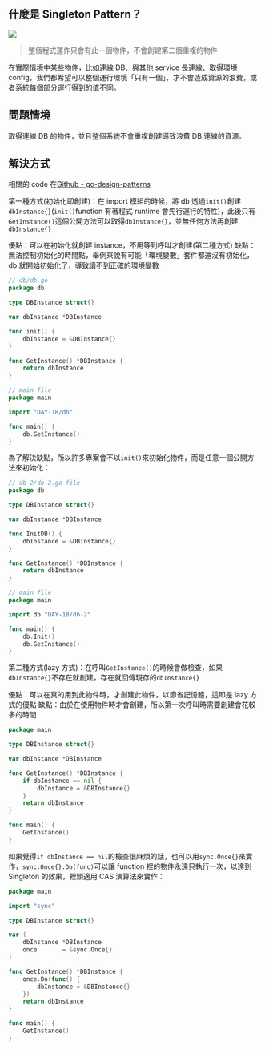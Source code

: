 ## 什麼是 Singleton Pattern？

![](https://i.imgur.com/BBvzTg9.jpg)

> 整個程式運作只會有此一個物件，不會創建第二個重複的物件

在實際情境中某些物件，比如連線 DB、與其他 service 長連線、取得環境 config，我們都希望可以整個運行環境「只有一個」，才不會造成資源的浪費，或者系統每個部分運行得到的值不同。

## 問題情境

取得連線 DB 的物件，並且整個系統不會重複創建導致浪費 DB 連線的資源。

## 解決方式

相關的 code 在[Github - go-design-patterns](https://github.com/superj80820/go-design-patterns)

第一種方式(初始化即創建)：在 import 模組的時候，將 db 透過`init()`創建`dbInstance{}`(`init()`function 有著程式 runtime 會先行運行的特性)，此後只有`GetInstance()`這個公開方法可以取得`dbInstance{}`，並無任何方法再創建`dbInstance{}`

優點：可以在初始化就創建 instance，不用等到呼叫才創建(第二種方式)
缺點：無法控制初始化的時間點，舉例來說有可能「環境變數」套件都還沒有初始化，db 就開始初始化了，導致讀不到正確的環境變數

```go
// db/db.go
package db

type DBInstance struct{}

var dbInstance *DBInstance

func init() {
	dbInstance = &DBInstance{}
}

func GetInstance() *DBInstance {
	return dbInstance
}
```

```go
// main file
package main

import "DAY-18/db"

func main() {
	db.GetInstance()
}
```

為了解決缺點，所以許多專案會不以`init()`來初始化物件，而是任意一個公開方法來初始化：

```go
// db-2/db-2.go file
package db

type DBInstance struct{}

var dbInstance *DBInstance

func InitDB() {
	dbInstance = &DBInstance{}
}

func GetInstance() *DBInstance {
	return dbInstance
}
```

```go
// main file
package main

import db "DAY-18/db-2"

func main() {
	db.Init()
	db.GetInstance()
}
```

第二種方式(lazy 方式)：在呼叫`GetInstance()`的時候會做檢查，如果`dbInstance{}`不存在就創建，存在就回傳現存的`dbInstance{}`

優點：可以在真的用到此物件時，才創建此物件，以節省記憶體，這即是 lazy 方式的優點
缺點：由於在使用物件時才會創建，所以第一次呼叫時需要創建會花較多的時間

```go
package main

type DBInstance struct{}

var dbInstance *DBInstance

func GetInstance() *DBInstance {
	if dbInstance == nil {
		dbInstance = &DBInstance{}
	}
	return dbInstance
}

func main() {
	GetInstance()
}
```

如果覺得`if dbInstance == nil`的檢查很麻煩的話，也可以用`sync.Once{}`來實作，`sync.Once{}.Do(func)`可以讓 function 裡的物件永遠只執行一次，以達到 Singleton 的效果，裡頭適用 CAS 演算法來實作：

```go
package main

import "sync"

type DBInstance struct{}

var (
	dbInstance *DBInstance
	once       = &sync.Once{}
)

func GetInstance() *DBInstance {
	once.Do(func() {
		dbInstance = &DBInstance{}
	})
	return dbInstance
}

func main() {
	GetInstance()
}
```
